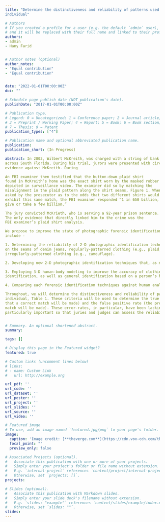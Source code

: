 ```yaml
---
title: "Determine the distinctiveness and reliability of patterns used to identify an
individual"

# Authors
# If you created a profile for a user (e.g. the default `admin` user), write the username (folder name) here 
# and it will be replaced with their full name and linked to their profile.
authors:
- admin
- Hany Farid


# Author notes (optional)
author_notes:
- "Equal contribution"
- "Equal contribution"


date: "2022-01-01T00:00:00Z"
doi: ""

# Schedule page publish date (NOT publication's date).
publishDate: "2017-01-01T00:00:00Z"

# Publication type.
# Legend: 0 = Uncategorized; 1 = Conference paper; 2 = Journal article;
# 3 = Preprint / Working Paper; 4 = Report; 5 = Book; 6 = Book section;
# 7 = Thesis; 8 = Patent
publication_types: ["4"] 

# Publication name and optional abbreviated publication name.
publication: 
publication_short: (In Progress)

abstract: In 2003, Wilbert McKreith, was charged with a string of bank robberies
across South Florida. During his trial, jurors were presented with circumstantial
evidence against McKreith. During

An FBI examiner then testified that the button-down plaid shirt
found in McKreith’s home was the exact shirt worn by the masked robber
depicted in surveillance video. The examiner did so by matching the
misalignment in the plaid pattern along the shirt seams, Figure 1. When
asked by the prosecutor as to the odds that two different shirts would
exhibit this same match, the FBI examiner responded “1 in 650 billion,
give or take a few billion.”

The jury convicted McKrieth, who is serving a 92-year prison sentence.
The only evidence that directly linked him to the crime was the
FBI examiner’s plaid shirt analysis.

We propose to improve the state of photographic forensic identification. These efforts will
include - 

1. Determining the reliability of 2-D photographic identification techniques based on the wear
on the seams of denim jeans, regularly-patterned clothing (e.g., plaid, polka dots), and
irregularly-patterned clothing (e.g., camouflage).

2. Developing new 2-D photographic identification techniques that, as much as possible, removes human subjectivity from the process.

3. Employing 3-D human-body modeling to improve the accuracy of clothing-based forensic
identification, as well as general identification based on a person’s height and weight.

4. Comparing each forensic identification techniques against human analysts.

Throughout, we will determine the distinctiveness and reliability of patterns used to identify an
individual, Table 1. These criteria will be used to determine the true positive rate (the probability
that a correct match will be made) and the false positive rate (the probability that an incorrect
match will be made). These error-rates, in particular, have been lacking in previous work, and are
particularly important so that juries and judges can assess the reliability of a forensic identification.


# Summary. An optional shortened abstract.
summary: 

tags: []

# Display this page in the Featured widget?
featured: true

# Custom links (uncomment lines below)
# links:
# - name: Custom Link
#   url: http://example.org

url_pdf: ''
url_code: ''
url_dataset: ''
url_poster: ''
url_project: ''
url_slides: ''
url_source: ''
url_video: ''

# Featured image
# To use, add an image named `featured.jpg/png` to your page's folder. 
image:
  caption: 'Image credit: [**theverge.com**](https://cdn.vox-cdn.com/thumbor/K8ICW_XV6RI6EioRxKRiBBQPFek=/55x85:768x536/1200x800/filters:focal(336x236:464x364)/cdn.vox-cdn.com/uploads/chorus_image/image/66972412/face_depixelizer_obama.0.jpg)'
  focal_point: ""
  preview_only: false

# Associated Projects (optional).
#   Associate this publication with one or more of your projects.
#   Simply enter your project's folder or file name without extension.
#   E.g. `internal-project` references `content/project/internal-project/index.md`.
#   Otherwise, set `projects: []`.
projects:

# Slides (optional).
#   Associate this publication with Markdown slides.
#   Simply enter your slide deck's filename without extension.
#   E.g. `slides: "example"` references `content/slides/example/index.md`.
#   Otherwise, set `slides: ""`.
slides: 
---
```



